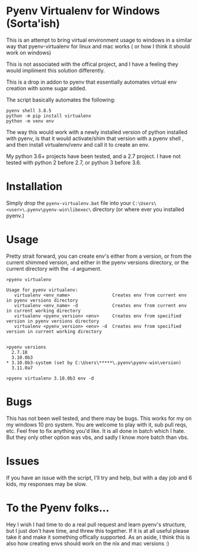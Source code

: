 # Pyenv Virtualenv for Windows (Sorta'ish)

This is an attempt to bring virtual environment usage to windows in a similar way that pyenv-virtualenv for linux and mac works ( or how I think it should work on windows)

This is not associated with the offical project, and I have a feeling they would impliment this solution differently.

This is a drop in addon to pyenv that essentially automates virtual env creation with some sugar added.

The script basically automates the following:

```
pyenv shell 3.8.5
python -m pip install virtualenv
python -m venv env
```

The way this would work with a newly installed version of python installed with pyenv, is that it would activate/shim that version with a pyenv shell <version>, and then install virtualenv/venv and call it to create an env.

My python 3.6+ projects have been tested, and a 2.7 project. I have not tested with python 2 before 2.7, or python 3 before 3.6.

# Installation
Simply drop the `pyenv-virtualenv.bat` file into your `C:\Users\<user>\.pyenv\pyenv-win\libexec\` directory (or where ever you installed pyenv.)

# Usage
Pretty strait forward, you can create env's either from a version, or from the current shimmed version, and either in the pyenv versions directory, or the current directory with the `-d` argument.

```
>pyenv virtualenv

Usage for pyenv virtualenv:
   virtualenv <env_name>                Creates env from current env in pyenv versions directory       
   virtualenv <env_name> -d             Creates env from current env in current working directory      
   virtualenv <pyenv_version> <env>     Creates env from specified version in pyenv versions directory 
   virtualenv <pyenv_version> <env> -d  Creates env from specified version in current working directory


>pyenv versions   
  2.7.18
  3.10.0b3
* 3.10.0b3-system (set by C:\Users\*****\.pyenv\pyenv-win\version)
  3.11.0a7

>pyenv virtualenv 3.10.0b3 env -d
```

# Bugs
This has not been well tested, and there may be bugs. This works for my on my windows 10 pro system. You are welcome to play with it, sub pull reqs, etc. Feel free to fix anything you'd like. It is all done in batch which I hate. But they only other option was vbs, and sadly I know more batch than vbs.

# Issues
If you have an issue with the script, I'll try and help, but with a day job and 6 kids, my responses may be slow. 

# To the Pyenv folks...
Hey I wish I had time to do a real pull request and learn pyenv's structure, but I just don't have time, and threw this together. If it is at all useful please take it and make it something offically supported. As an aside, I think this is also how creating envs should work on the nix and mac versions :)

